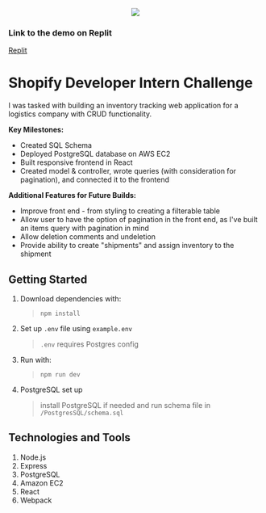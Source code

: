 <p align="center">
  <img src="https://media4.giphy.com/media/0JvrfrhvF6k7XnU9Sw/giphy.gif?cid=790b7611ee10e55c314d0f117164bc82807d9dfa3c23ceca&rid=giphy.gif&ct=g" />
</p>

### Link to the demo on Replit
[Replit](https://replit.com/@44sean/Sean-Trinh-Shopify-Challenge?v=1)

# Shopify Developer Intern Challenge
I was tasked with building an inventory tracking web application for a logistics company with CRUD functionality.

**Key Milestones:**
- Created SQL Schema
- Deployed PostgreSQL database on AWS EC2
- Built responsive frontend in React
- Created model & controller, wrote queries (with consideration for pagination), and connected it to the frontend

**Additional Features for Future Builds:**
- Improve front end - from styling to creating a filterable table
- Allow user to have the option of pagination in the front end, as I've built an items query with pagination in mind 
- Allow deletion comments and undeletion
- Provide ability to create "shipments" and assign inventory to the shipment

## Getting Started

1. Download dependencies with:

   > `npm install`

2.  Set up `.env` file using `example.env`

    > `.env` requires Postgres config

3. Run with:

   > `npm run dev`
 
4. PostgreSQL set up
   > install PostgreSQL if needed and run schema file in `/PostgresSQL/schema.sql`

## Technologies and Tools
1. Node.js
2. Express
3. PostgreSQL
5. Amazon EC2 
6. React
7. Webpack
